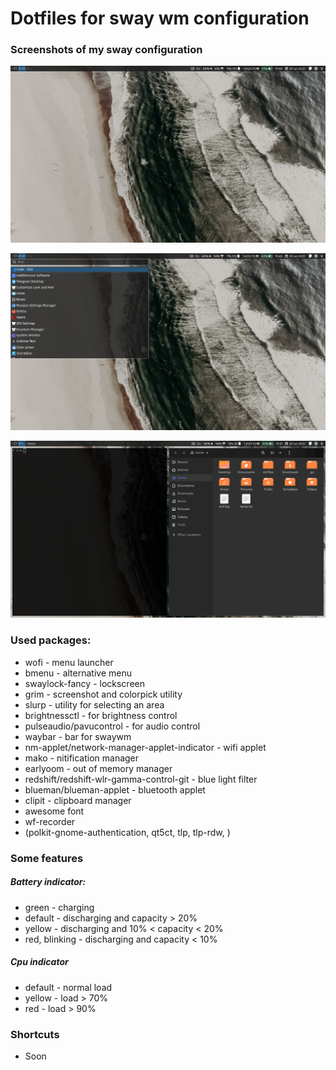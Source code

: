 # Dotfiles for sway wm configuration

### Screenshots of my sway configuration
![Screenshot 1](./screenshots/screenshot-1.png "Screenshot 1")

![Screenshot 2](./screenshots/screenshot-2.png "Screenshot 2")

![Screenshot 3](./screenshots/screenshot-3.png "Screenshot 3")

### Used packages:
* wofi - menu launcher
* bmenu - alternative menu
* swaylock-fancy - lockscreen
* grim - screenshot and colorpick utility
* slurp - utility for selecting an area
* brightnessctl - for brightness control
* pulseaudio/pavucontrol - for audio control
* waybar - bar for swaywm
* nm-applet/network-manager-applet-indicator - wifi applet
* mako - nitification manager
* earlyoom - out of memory manager
* redshift/redshift-wlr-gamma-control-git - blue light filter
* blueman/blueman-applet - bluetooth applet
* clipit - clipboard manager
* awesome font
* wf-recorder
* (polkit-gnome-authentication, qt5ct, tlp, tlp-rdw, )

### Some features

##### Battery indicator:
* green - charging
* default - discharging and capacity > 20%
* yellow - discharging and 10% < capacity < 20%
* red, blinking - discharging and capacity < 10%

##### Cpu indicator
* default - normal load
* yellow - load > 70%
* red - load > 90%

### Shortcuts
* Soon
